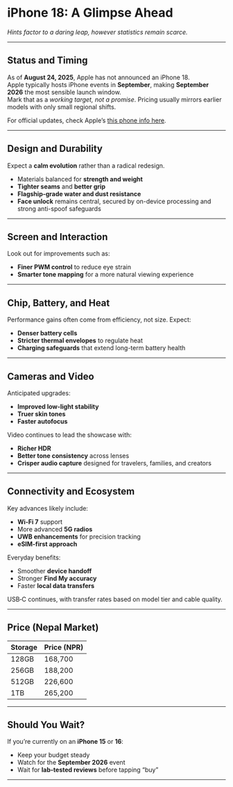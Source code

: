 # iPhone 18: A Glimpse Ahead  

*Hints factor to a daring leap, however statistics remain scarce.*  

---

## Status and Timing  
As of **August 24, 2025**, Apple has not announced an iPhone 18.  
Apple typically hosts iPhone events in **September**, making **September 2026** the most sensible launch window.  
Mark that as a *working target, not a promise*. Pricing usually mirrors earlier models with only small regional shifts.  

For official updates, check Apple’s [this phone info here](https://www.lawkumargiri.com.np/).  

---

## Design and Durability  
Expect a **calm evolution** rather than a radical redesign.  

- Materials balanced for **strength and weight**  
- **Tighter seams** and **better grip**  
- **Flagship-grade water and dust resistance**  
- **Face unlock** remains central, secured by on-device processing and strong anti-spoof safeguards  

---

## Screen and Interaction  
Look out for improvements such as:  
- **Finer PWM control** to reduce eye strain  
- **Smarter tone mapping** for a more natural viewing experience  

---

## Chip, Battery, and Heat  
Performance gains often come from efficiency, not size. Expect:  
- **Denser battery cells**  
- **Stricter thermal envelopes** to regulate heat  
- **Charging safeguards** that extend long-term battery health  

---

## Cameras and Video  
Anticipated upgrades:  
- **Improved low-light stability**  
- **Truer skin tones**  
- **Faster autofocus**  

Video continues to lead the showcase with:  
- **Richer HDR**  
- **Better tone consistency** across lenses  
- **Crisper audio capture** designed for travelers, families, and creators  

---

## Connectivity and Ecosystem  
Key advances likely include:  
- **Wi‑Fi 7** support  
- More advanced **5G radios**  
- **UWB enhancements** for precision tracking  
- **eSIM-first approach**  

Everyday benefits:  
- Smoother **device handoff**  
- Stronger **Find My accuracy**  
- Faster **local data transfers**  

USB‑C continues, with transfer rates based on model tier and cable quality.  

---

## Price (Nepal Market)  
| Storage | Price (NPR) |
|---------|-------------|
| 128GB   | 168,700     |
| 256GB   | 188,200     |
| 512GB   | 226,600     |
| 1TB     | 265,200     |  

---

## Should You Wait?  
If you’re currently on an **iPhone 15** or **16**:  
- Keep your budget steady  
- Watch for the **September 2026** event  
- Wait for **lab-tested reviews** before tapping “buy”  

---  
